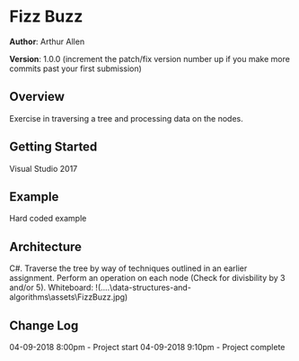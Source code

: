 # Fizz Buzz

**Author**: Arthur Allen

**Version**: 1.0.0 (increment the patch/fix version number up if you make more commits past your first submission)

## Overview
<!-- Provide a high level overview of what this application is and why you are building it, beyond the fact that it's an assignment for a Code Fellows 401 class. (i.e. What's your problem domain?) -->
Exercise in traversing a tree and processing data on the nodes.

## Getting Started
<!-- What are the steps that a user must take in order to build this app on their own machine and get it running? -->
Visual Studio 2017

## Example
<!-- Show them what looks like and how how to use the application.  -->
Hard coded example

## Architecture
<!-- Provide a detailed description of the application design. What technologies (languages, libraries, etc) you're using, and any other relevant design information. -->
C#.  Traverse the tree by way of techniques outlined in an earlier assignment.  Perform an operation on each node (Check for divisbility by 3 and/or 5).  Whiteboard: !(\..\..\data-structures-and-algorithms\assets\FizzBuzz.jpg)

## Change Log
<!-- Use this are to document the iterative changes made to your application as each feature is successfully implemented. Use time stamps. Here's an example:

04-09-2018 8:00pm - Added functionality to add and delete some things. -->
04-09-2018 8:00pm - Project start
04-09-2018 9:10pm - Project complete